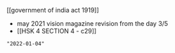 [[government of india act 1919]]
- may 2021 vision magazine revision from the day 3/5
- [[HSK 4 SECTION 4 - c29]]

```query 2021-10-22 17:39
"2022-01-04"
```
